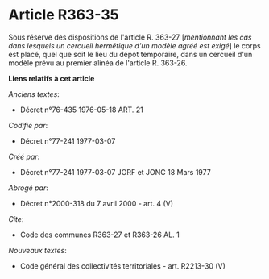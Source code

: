 # Article R363-35

Sous réserve des dispositions de l'article R. 363-27 [*mentionnant les cas dans lesquels un cercueil hermétique d'un modèle
agréé est exigé*] le corps est placé, quel que soit le lieu du dépôt temporaire, dans un cercueil d'un modèle prévu au
premier alinéa de l'article R. 363-26.

**Liens relatifs à cet article**

_Anciens textes_:

  - Décret n°76-435 1976-05-18 ART. 21

_Codifié par_:

  - Décret n°77-241 1977-03-07

_Créé par_:

  - Décret n°77-241 1977-03-07 JORF et JONC 18 Mars 1977

_Abrogé par_:

  - Décret n°2000-318 du 7 avril 2000 - art. 4 (V)

_Cite_:

  - Code des communes R363-27 et R363-26 AL. 1

_Nouveaux textes_:

  - Code général des collectivités territoriales - art. R2213-30 (V)
